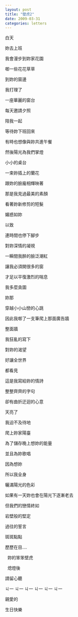 ```yaml
---
layout: post
title: "壁虎2"
date: 2009-03-31
categories: letters
---
```



白天


妳去上班


我會漫步到妳家花園


啣一些花花草草


到妳的窗邊


我打理了


一座華麗的窗台


每天邀請夕照


陪我一起


等待妳下班回來


有時也想像與妳共進午餐


然後陽光為我們掌燈


小小的桌台


一束妳插上的蘭花


跟妳的臉龐相輝映著


那是我見過最美的素顏


看著妳新修剪的短髮


媚惑如妳


以致


連時間也停下腳步


對妳深情的凝視


一瞬間我醉的臉泛潮紅


讓我必須開很多的窗


才足以平復激烈的喘息


我多麼貪圖


妳那


穿越小小山巒的心跳


因此我啣了一支筆爬上那面廣告牆


整面牆


我狂亂的寫下


對妳的渴望


好讓全世界


都看見


這是我寫給妳的情詩


整整齊齊的字句


卻有曲折迂迴的心意


天亮了


我迫不及待地


爬上妳家陽臺


為了儲存晚上想妳的能量


並且為妳歌唱


因為想妳


所以我全身


曬滿陽光的色彩


如果有一天妳也會在陽光下逐漸老去


但我們的戀情終如


岩壁般的堅定


過往的誓言


斑斑點點


歷歷在目….


 
妳的笨笨壁虎


 
熄燈後


請留心聽


ㄐ一 ㄐ一 ㄐ一 ㄐ一 ㄐ一 ㄐ一


親愛的


生日快樂
